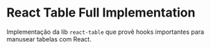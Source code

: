 # React Table Full Implementation

Implementação da lib `react-table` que provê hooks importantes para manusear tabelas com React. 